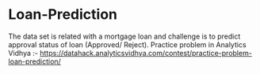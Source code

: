 # Loan-Prediction
The data set is related with a mortgage loan and challenge is to predict approval status of loan (Approved/ Reject).
Practice problem in Analytics Vidhya :- https://datahack.analyticsvidhya.com/contest/practice-problem-loan-prediction/
